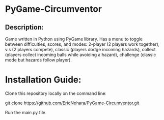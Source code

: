 ﻿# PyGame-Circumventor

## Description:
Game written in Python using PyGame library. Has a menu to toggle between difficulties, scores, and modes: 2-player (2 players work together), v.s (2 players compete), classic (players dodge incoming hazards), collect (players collect incoming balls while avoiding a hazard), challenge (classic mode but hazards follow player).

# Installation Guide:
Clone this repository locally on the command line:

git clone https://github.com/EricNohara/PyGame-Circumventor.git

Run the main.py file.
 
